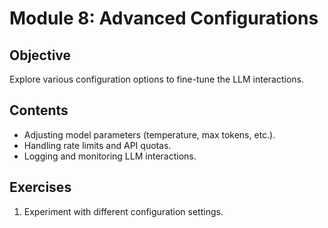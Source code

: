 # Module 8: Advanced Configurations

## Objective
Explore various configuration options to fine-tune the LLM interactions.

## Contents
- Adjusting model parameters (temperature, max tokens, etc.).
- Handling rate limits and API quotas.
- Logging and monitoring LLM interactions.

## Exercises
1. Experiment with different configuration settings.
